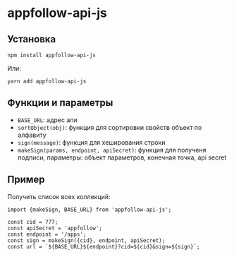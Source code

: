 # appfollow-api-js

## Установка

    npm install appfollow-api-js

Или:

    yarn add appfollow-api-js
    
    
## Функции и параметры
 * `BASE_URL`: адрес апи
 * `sortObject(obj)`: функция для сортировки свойств объект по алфавиту
 * `sign(message)`: функция для хеширования строки
 * `makeSign(params, endpoint, apiSecret)`: функция для полученя подписи, параметры: объект параметров, конечная точка, api secret
 
## Пример
Получить список всех коллекций:
```
import {makeSign, BASE_URL} from 'appfollow-api-js';

const cid = 777;
const apiSecret = 'appfollow';
const endpoint = '/apps';
const sign = makeSign({cid}, endpoint, apiSecret);
const url = `${BASE_URL}${endpoint}?cid=${cid}&sign=${sign}`;
```
